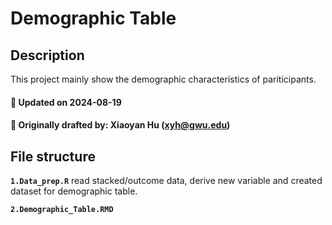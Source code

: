 # Demographic Table

## Description

This project mainly show the demographic characteristics of pariticipants.

#### :pushpin: Updated on 2024-08-19
#### :pushpin: Originally drafted by: Xiaoyan Hu (xyh@gwu.edu)

## File structure

**`1.Data_prep.R`**  read stacked/outcome data, derive new variable and created dataset for demographic table.

**`2.Demographic_Table.RMD`** 
